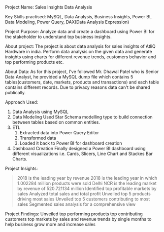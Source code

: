 Project Name:
Sales Insights Data Analysis

Key Skills practised:
MySQL, Data Analysis, Business Insights, Power BI, Data Modeling, Power Query, DAX(Data Analysis Expression)

Project Purpose:
Analyze data and create a dashboard using Power BI for the stakeholder to understand top business insights.

About project:
The project is about data analysis for sales insights of AtliQ Hardware in india. Perform data analysis on the given data and generate insights using charts for different revenue trends, customers behavior and top performing products etc.

About Data:
As for this project, I've followed Mr. Dhawal Patel who is Senior Data Analyst, he provided a MySQL dump file which contains 5 tables(customers, date, markets, products and transactions) and each table contains different records. Due to privacy reasons data can't be shared publically.

Approach Used:
1. Data Analysis using MySQL
2. Data Modeling
Used Star Schema modelling type to build connection between tables based on common entities.
3. ETL
	1. Extracted data into Power Query Editor
	2. Transformed data
	3. Loaded it back to Power BI for dashboard creation
4. Dashboard Creation
Finally designed a Power BI dashboard using different visualizations i.e. Cards, Slicers, Line Chart and Stackes Bar Charts.


Project Insights:
> 2018 is the leading year by revenue
> 2018 is the leading year in which 1.002284 million products were sold
> Delhi NCR is the leading market by revenue of 520.721134 million
> Identified top profitable markets by sales
> Analyzed total sales and total profit
> Unveiled top 5 products driving most sales
> Unveiled top 5 customers contributing to most sales
> Segmented sales analysis for a comprehensive view

Project Findings:
Unveiled top performing products top contributing
customers top markets by sales and revenue trends
by single months to help business grow more and
increase sales
